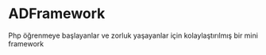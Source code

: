 # ADFramework
 Php öğrenmeye başlayanlar ve zorluk yaşayanlar için kolaylaştırılmış bir mini framework
